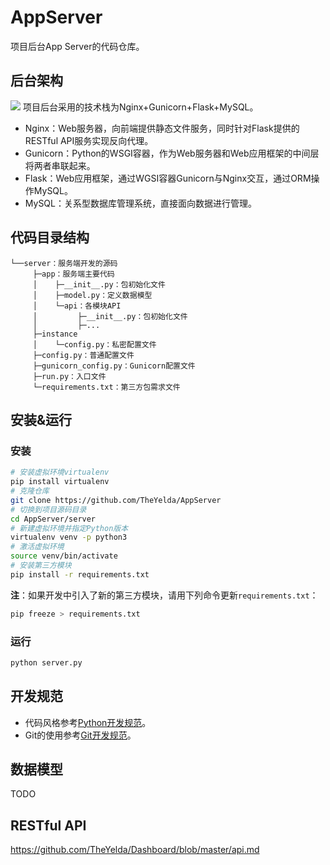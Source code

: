 # AppServer
项目后台App Server的代码仓库。

## 后台架构
![](https://raw.githubusercontent.com/TheYelda/AppServer/master/doc/architecture.png)
项目后台采用的技术栈为Nginx+Gunicorn+Flask+MySQL。

- Nginx：Web服务器，向前端提供静态文件服务，同时针对Flask提供的RESTful API服务实现反向代理。
- Gunicorn：Python的WSGI容器，作为Web服务器和Web应用框架的中间层将两者串联起来。
- Flask：Web应用框架，通过WGSI容器Gunicorn与Nginx交互，通过ORM操作MySQL。
- MySQL：关系型数据库管理系统，直接面向数据进行管理。

## 代码目录结构
```
└──server：服务端开发的源码
     ├─app：服务端主要代码
     │    ├─__init__.py：包初始化文件
     │    ├─model.py：定义数据模型
     │    └─api：各模块API
     │         ├─__init__.py：包初始化文件
     │         ├─...
     ├─instance
     │    └─config.py：私密配置文件
     ├─config.py：普通配置文件
     ├─gunicorn_config.py：Gunicorn配置文件
     ├─run.py：入口文件
     └─requirements.txt：第三方包需求文件
```

## 安装&运行
### 安装
```bash
# 安装虚拟环境virtualenv
pip install virtualenv
# 克隆仓库
git clone https://github.com/TheYelda/AppServer
# 切换到项目源码目录
cd AppServer/server
# 新建虚拟环境并指定Python版本
virtualenv venv -p python3
# 激活虚拟环境
source venv/bin/activate
# 安装第三方模块
pip install -r requirements.txt
```
**注**：如果开发中引入了新的第三方模块，请用下列命令更新`requirements.txt`：
```bash
pip freeze > requirements.txt
```

### 运行
```bash
python server.py
```

## 开发规范
- 代码风格参考[Python开发规范](https://github.com/TheYelda/Dashboard/blob/master/python_code_style_guide.md)。
- Git的使用参考[Git开发规范](https://github.com/TheYelda/Dashboard/blob/master/git_collaboration_guide.md)。

## 数据模型
TODO

## RESTful API
<https://github.com/TheYelda/Dashboard/blob/master/api.md>
